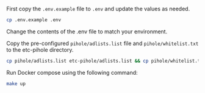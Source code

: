 First copy the `.env.example` file to `.env` and update the values as needed.

```bash
cp .env.example .env
```

Change the contents of the .env file to match your environment.

Copy the pre-configured `pihole/adlists.list` file and `pihole/whitelist.txt` to the etc-pihole directory.

```bash
cp pihole/adlists.list etc-pihole/adlists.list && cp pihole/whitelist.txt etc-pihole/whitelist.txt
```

Run Docker compose using the following command:

```bash
make up
```
